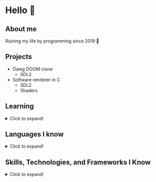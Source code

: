 # Hello 👋

## About me

Ruining my life by programming since 2019 🙂

## Projects

- Dawg DOOM clone
    - SDL2
- Software renderer in C
    - SDL2
    - Shaders

## Learning

<details>
<summary>Click to expand!</summary>
  
- C/C++
  - Backend development
  - Software development
- Java
- Machine learning
- CS
</details>

## Languages I know

<details>
<summary>Click to expand!</summary>

- Web Development
  - HTML
  - CSS
  - JavaScript
- C/C++
- Java
- Python >= 3
</details>

## Skills, Technologies, and Frameworks I Know

<details>
<summary>Click to expand!</summary>

- react.js
- SDL2
  - C/C++
- Minecraft API's
  - fabric
- Python
  - Pygame (Just for fun)
</details>
